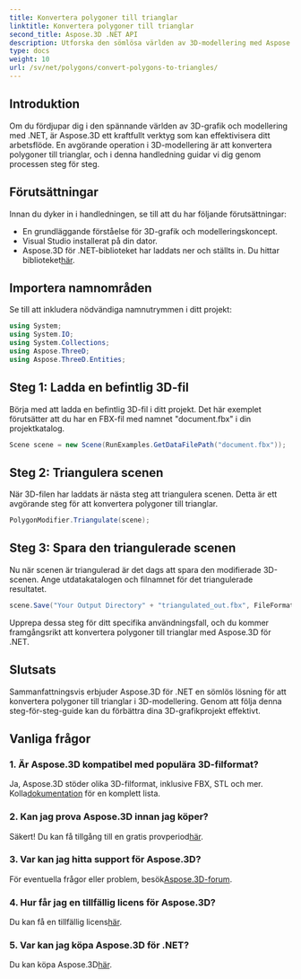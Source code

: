 ```yaml
---
title: Konvertera polygoner till trianglar
linktitle: Konvertera polygoner till trianglar
second_title: Aspose.3D .NET API
description: Utforska den sömlösa världen av 3D-modellering med Aspose.3D för .NET. Konvertera enkelt polygoner till trianglar med vår steg-för-steg-guide. Ladda ner din kostnadsfria testversion nu!
type: docs
weight: 10
url: /sv/net/polygons/convert-polygons-to-triangles/
---
```

## Introduktion
Om du fördjupar dig i den spännande världen av 3D-grafik och modellering med .NET, är Aspose.3D ett kraftfullt verktyg som kan effektivisera ditt arbetsflöde. En avgörande operation i 3D-modellering är att konvertera polygoner till trianglar, och i denna handledning guidar vi dig genom processen steg för steg.
## Förutsättningar
Innan du dyker in i handledningen, se till att du har följande förutsättningar:
- En grundläggande förståelse för 3D-grafik och modelleringskoncept.
- Visual Studio installerat på din dator.
-  Aspose.3D för .NET-biblioteket har laddats ner och ställts in. Du hittar biblioteket[här](https://releases.aspose.com/3d/net/).
## Importera namnområden
Se till att inkludera nödvändiga namnutrymmen i ditt projekt:
```csharp
using System;
using System.IO;
using System.Collections;
using Aspose.ThreeD;
using Aspose.ThreeD.Entities;
```
## Steg 1: Ladda en befintlig 3D-fil
Börja med att ladda en befintlig 3D-fil i ditt projekt. Det här exemplet förutsätter att du har en FBX-fil med namnet "document.fbx" i din projektkatalog.
```csharp
Scene scene = new Scene(RunExamples.GetDataFilePath("document.fbx"));
```
## Steg 2: Triangulera scenen
När 3D-filen har laddats är nästa steg att triangulera scenen. Detta är ett avgörande steg för att konvertera polygoner till trianglar.
```csharp
PolygonModifier.Triangulate(scene);
```
## Steg 3: Spara den triangulerade scenen
Nu när scenen är triangulerad är det dags att spara den modifierade 3D-scenen. Ange utdatakatalogen och filnamnet för det triangulerade resultatet.
```csharp
scene.Save("Your Output Directory" + "triangulated_out.fbx", FileFormat.FBX7400ASCII);
```
Upprepa dessa steg för ditt specifika användningsfall, och du kommer framgångsrikt att konvertera polygoner till trianglar med Aspose.3D för .NET.
## Slutsats
Sammanfattningsvis erbjuder Aspose.3D för .NET en sömlös lösning för att konvertera polygoner till trianglar i 3D-modellering. Genom att följa denna steg-för-steg-guide kan du förbättra dina 3D-grafikprojekt effektivt.
## Vanliga frågor
### 1. Är Aspose.3D kompatibel med populära 3D-filformat?
 Ja, Aspose.3D stöder olika 3D-filformat, inklusive FBX, STL och mer. Kolla[dokumentation](https://reference.aspose.com/3d/net/) för en komplett lista.
### 2. Kan jag prova Aspose.3D innan jag köper?
 Säkert! Du kan få tillgång till en gratis provperiod[här](https://releases.aspose.com/).
### 3. Var kan jag hitta support för Aspose.3D?
För eventuella frågor eller problem, besök[Aspose.3D-forum](https://forum.aspose.com/c/3d/18).
### 4. Hur får jag en tillfällig licens för Aspose.3D?
 Du kan få en tillfällig licens[här](https://purchase.aspose.com/temporary-license/).
### 5. Var kan jag köpa Aspose.3D för .NET?
 Du kan köpa Aspose.3D[här](https://purchase.aspose.com/buy).